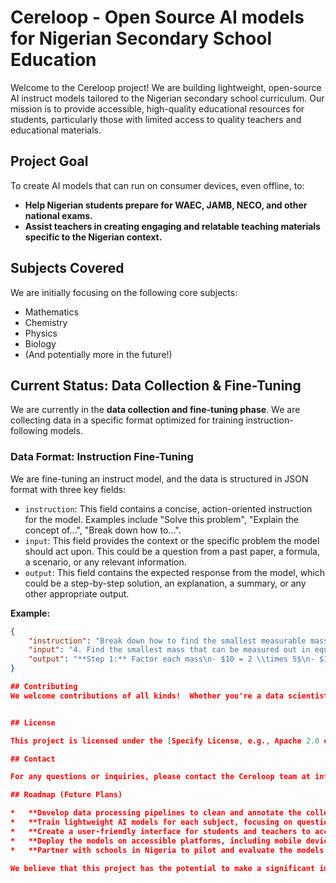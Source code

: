 # Cereloop - Open Source AI models for Nigerian Secondary School Education

Welcome to the Cereloop project! We are building lightweight, open-source AI instruct models tailored to the Nigerian secondary school curriculum. Our mission is to provide accessible, high-quality educational resources for students, particularly those with limited access to quality teachers and educational materials.

## Project Goal

To create AI models that can run on consumer devices, even offline, to:

- **Help Nigerian students prepare for WAEC, JAMB, NECO, and other national exams.**
- **Assist teachers in creating engaging and relatable teaching materials specific to the Nigerian context.**

## Subjects Covered

We are initially focusing on the following core subjects:

- Mathematics
- Chemistry
- Physics
- Biology
- (And potentially more in the future!)

## Current Status: Data Collection & Fine-Tuning

We are currently in the **data collection and fine-tuning phase**. We are collecting data in a specific format optimized for training instruction-following models.

### Data Format: Instruction Fine-Tuning

We are fine-tuning an instruct model, and the data is structured in JSON format with three key fields:

- `instruction`: This field contains a concise, action-oriented instruction for the model. Examples include "Solve this problem", "Explain the concept of...", "Break down how to...".
- `input`: This field provides the context or the specific problem the model should act upon. This could be a question from a past paper, a formula, a scenario, or any relevant information.
- `output`: This field contains the expected response from the model, which could be a step-by-step solution, an explanation, a summary, or any other appropriate output.

**Example:**

```json
{
    "instruction": "Break down how to find the smallest measurable mass using LCM",
    "input": "4. Find the smallest mass that can be measured out in equal amounts of $10 \\mathrm{~g}$, $14 \\mathrm{~g}$, and $22 \\mathrm{~g}$.",
    "output": "**Step 1:** Factor each mass\n- $10 = 2 \\times 5$\n- $14 = 2 \\times 7$\n- $22 = 2 \\times 11$\n\n**Step 2:** Identify LCM\nMultiply the highest powers of all prime factors: $2^1 \\times 5^1 \\times 7^1 \\times 11^1 = 770$\n\n\boxed{770 \\text{ g}}\n\n⚠️ Common error: Confusing LCM with GCD (which gives the greatest common divisor instead of the smallest multiple)"
}

## Contributing
We welcome contributions of all kinds!  Whether you're a data scientist, teacher, student, or just someone who cares about education in Nigeria, we encourage you to get involved.


## License

This project is licensed under the [Specify License, e.g., Apache 2.0 or MIT License]. See the `LICENSE` file for more details.

## Contact

For any questions or inquiries, please contact the Cereloop team at info@cereloop.com.

## Roadmap (Future Plans)

*   **Develop data processing pipelines to clean and annotate the collected data.**
*   **Train lightweight AI models for each subject, focusing on question answering and explanation generation.**
*   **Create a user-friendly interface for students and teachers to access the models.**
*   **Deploy the models on accessible platforms, including mobile devices and offline environments.**
*   **Partner with schools in Nigeria to pilot and evaluate the models.**

We believe that this project has the potential to make a significant impact on education in Nigeria. We are excited to have you join us on this journey!

```
